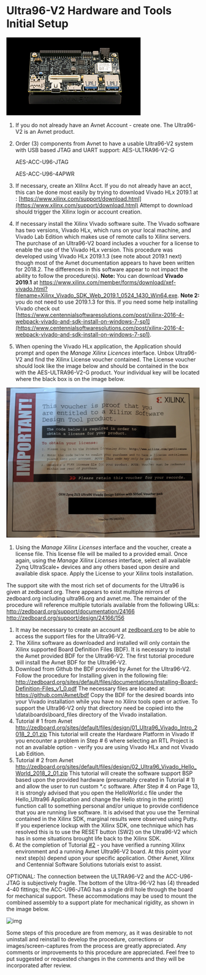 # Ultra96-V2 Hardware and Tools Initial Setup

![ultra96_v2_board_1](ultra96_v2_board_1.png)

1. If you do not already have an Avnet Account - create one. The Ultra96-V2 is an Avnet product.

2. Order (3) components from Avnet to have a usable Ultra96-V2 system with USB based JTAG and UART support: AES-ULTRA96-V2-G 

   AES-ACC-U96-JTAG 

   AES-ACC-U96-4APWR

3. If necessary, create an Xlilnx Acct. If you do not already have an acct, this can be done most easily by trying to download Vivado HLx 2019.1 at : [https://www.xilinx.com/support/download.html](https://www.xilinx.com/support/download.html) Attempt to download should trigger the Xilinx login or account creation.

4. If necessary install the Xilinx Vivado software suite. The Vivado software has two versions, Vivado HLx, which runs on your local machine, and Vivado Lab Edition which makes use of remote calls to Xilinx servers. The purchase of an Ultra96-V2 board includes a voucher for a license to enable the use of the Vivado HLx version. This procedure was developed using Vivado HLx 2019.1.3 (see note about 2019.1 next) though most of the Avnet documentation appears to have been written for 2018.2. The differences in this software appear to not impact the ability to follow the procedure(s). **Note:** You can download **Vivado 2019.1** at [<u><span>https://www.xilinx.com/member/forms/download/xef-vivado.html?filename=Xilinx_Vivado_SDK_Web_2019.1_0524_1430_Win64.exe</span></u>](https://www.xilinx.com/member/forms/download/xef-vivado.html?filename=Xilinx_Vivado_SDK_Web_2019.1_0524_1430_Win64.exe). **Note 2:** you do not need to use 2019.1.3 for this. If you need some help installing Vivado check out [https://www.centennialsoftwaresolutions.com/post/xilinx-2016-4-webpack-vivado-and-sdk-install-on-windows-7-sp1](https://www.centennialsoftwaresolutions.com/post/xilinx-2016-4-webpack-vivado-and-sdk-install-on-windows-7-sp1).

5. When opening the Vivado HLx application, the Application should prompt and open the _Manage Xilinx Licences_ interface. Unbox Ultra96-V2 and find the Xilinx License voucher contained. The License voucher should look like the image below and should be contained in the box with the AES-ULTRA96-V2-G product. Your individual key will be located where the black box is on the image below.


![xilinx_voucher_2](xilinx_voucher_2.gif)

1.  Using the *Manage Xilinx Licenses* interface and the voucher, create a license file.  This license file will be mailed to a provided email.  Once again, using the *Manage Xilinx Licenses* interface, select all available Zynq UltraScale+ devices and any others based upon desire and available disk space. Apply the License to your Xilinx tools installation.

The support site with the most rich set of documents for the Ultra96 is given at zedboard.org. There appears to exist multiple mirrors of zedboard.org including ultra96.org and avnet.me. The remainder of the procedure will reference multiple tutorials available from the following URLs: http://zedboard.org/support/documentation/24166  http://zedboard.org/support/design/24166/156  

1. It may be necessary to create an account at [zedboard.org](http://zedboard.org/) to be able to access the support files for the Ultra96-V2.
2. The Xilinx software as downloaded and installed will only contain the Xilinx supported Board Definition Files (BDF). It is necessary to install the Avnet provided BDF for the  Ultra96-V2.  The first tutorial procedure will install the Avnet BDF for the Ultra96-V2.  
3. Download from Github the BDF provided by Avnet for the Ultra96-V2.  Follow the procedure for Installing given in the following file: http://zedboard.org/sites/default/files/documentations/Installing-Board-Definition-Files_v1_0.pdf The necessary files are located at: https://github.com/Avnet/bdf  Copy the BDF for the desired boards into your Vivado installation while you have no Xilinx tools open or active. To support the Ultra96-V2 only that directory need be copied into the \data\boards\board_files directory of the Vivado installation. 
4. Tutorial # 1 from Avnet http://zedboard.org/sites/default/files/design/01_Ultra96_Vivado_Intro_2018_2_01.zip This tutorial will create the Hardware Platform in Vivado If you encounter a problem in Step # 6 where selecting an RTL Project is not an available option - verify you are using Vivado HLx and not Vivado Lab Edition.  
5. Tutorial # 2 from Avnet http://zedboard.org/sites/default/files/design/02_Ultra96_Vivado_Hello_World_2018_2_01.zip This tutorial will create the software support BSP based upon the provided hardware (presumably created in Tutorial # 1) and allow the user to run custom *.c software.  After Step # 4 on Page 13, it is strongly advised that you open the HelloWorld.c file under the Hello_Ultra96 Application and change the Hello string in the print() function call to something personal and/or unique to provide confidence that you are running live software. It is advised that you use the Terminal contained in the Xilinx SDK, marginal results were observed using Putty. If you experience lockup with the Xilinx SDK, one technique which has resolved this is to use the RESET button (SW2) on the Ultra96-V2 which has in some situations brought life back to the Xilinx SDK.
6. At the completion of Tutorial [#2](https://www.centennialsoftwaresolutions.com/blog/hashtags/2) - you have verified a running Xilinx environment and a running Avnet Ultra96-V2 board. At this point your next step(s) depend upon your specific application. Other Avnet, Xilinx and Centennial Software Solutions tutorials exist to assist. 

OPTIONAL: The connection between the  ULTRA96-V2 and the ACC-U96-JTAG is subjectively fragile. The bottom of the Ultra-96-V2 has (4) threaded 4-40 fittings; the ACC-U96-JTAG has a single drill hole through the board for mechanical support.  These accommodations may be used to mount the combined assembly to a support plate for mechanical rigidity, as shown in the image below.

![img](https://static.wixstatic.com/media/d620c6_a16bf5035a4747a99720a89c45f0dc89~mv2.jpg/v1/fill/w_740,h_260,al_c,q_80,usm_0.66_1.00_0.01,enc_avif,quality_auto/d620c6_a16bf5035a4747a99720a89c45f0dc89~mv2.jpg)



Some steps of this procedure are from memory, as it was desirable to not uninstall and  reinstall to develop the procedure, corrections or images/screen-captures from the process are greatly appreciated.  Any comments or improvements to this procedure are appreciated. Feel free to put suggested or requested changes in the comments and they will be incorporated after review.